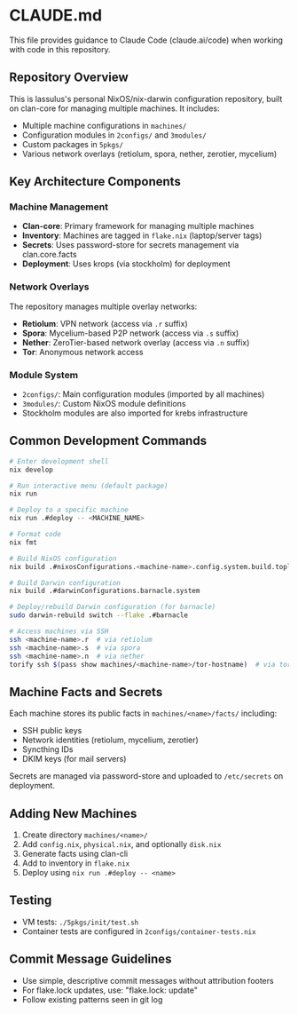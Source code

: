 # CLAUDE.md

This file provides guidance to Claude Code (claude.ai/code) when working with code in this repository.

## Repository Overview

This is lassulus's personal NixOS/nix-darwin configuration repository, built on clan-core for managing multiple machines. It includes:
- Multiple machine configurations in `machines/`
- Configuration modules in `2configs/` and `3modules/`
- Custom packages in `5pkgs/`
- Various network overlays (retiolum, spora, nether, zerotier, mycelium)

## Key Architecture Components

### Machine Management
- **Clan-core**: Primary framework for managing multiple machines
- **Inventory**: Machines are tagged in `flake.nix` (laptop/server tags)
- **Secrets**: Uses password-store for secrets management via clan.core.facts
- **Deployment**: Uses krops (via stockholm) for deployment

### Network Overlays
The repository manages multiple overlay networks:
- **Retiolum**: VPN network (access via `.r` suffix)
- **Spora**: Mycelium-based P2P network (access via `.s` suffix)  
- **Nether**: ZeroTier-based network overlay (access via `.n` suffix)
- **Tor**: Anonymous network access

### Module System
- `2configs/`: Main configuration modules (imported by all machines)
- `3modules/`: Custom NixOS module definitions
- Stockholm modules are also imported for krebs infrastructure

## Common Development Commands

```bash
# Enter development shell
nix develop

# Run interactive menu (default package)
nix run

# Deploy to a specific machine
nix run .#deploy -- <MACHINE_NAME>

# Format code
nix fmt

# Build NixOS configuration
nix build .#nixosConfigurations.<machine-name>.config.system.build.toplevel

# Build Darwin configuration
nix build .#darwinConfigurations.barnacle.system

# Deploy/rebuild Darwin configuration (for barnacle)
sudo darwin-rebuild switch --flake .#barnacle

# Access machines via SSH
ssh <machine-name>.r  # via retiolum
ssh <machine-name>.s  # via spora
ssh <machine-name>.n  # via nether
torify ssh $(pass show machines/<machine-name>/tor-hostname)  # via tor
```

## Machine Facts and Secrets

Each machine stores its public facts in `machines/<name>/facts/` including:
- SSH public keys
- Network identities (retiolum, mycelium, zerotier)
- Syncthing IDs
- DKIM keys (for mail servers)

Secrets are managed via password-store and uploaded to `/etc/secrets` on deployment.

## Adding New Machines

1. Create directory `machines/<name>/`
2. Add `config.nix`, `physical.nix`, and optionally `disk.nix`
3. Generate facts using clan-cli
4. Add to inventory in `flake.nix`
5. Deploy using `nix run .#deploy -- <name>`

## Testing

- VM tests: `./5pkgs/init/test.sh`
- Container tests are configured in `2configs/container-tests.nix`

## Commit Message Guidelines

- Use simple, descriptive commit messages without attribution footers
- For flake.lock updates, use: "flake.lock: update"
- Follow existing patterns seen in git log
